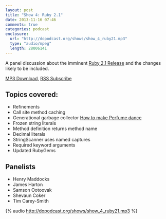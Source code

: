 ```yaml
---
layout: post
title: "Show 4: Ruby 2.1"
date: 2013-11-16 07:46
comments: true
categories: podcast
enclosure:
  url: "http://dopodcast.org/shows/show_4_ruby21.mp3"
  type: "audio/mpeg"
  length: 28006141
---
```

A panel discussion about the imminent [Ruby 2.1 Release](https://www.ruby-lang.org/en/news/2013/09/23/ruby-2-1-0-preview1-is-released/)
and the changes likely to be included.

[MP3 Download](http://dopodcsat.org/shows/show_4_ruby21.mp3), [RSS Subscribe](http://dopodcast.org/rss.xml)

## Topics covered:
- Refinements
- Call site method caching
- Generational garbage collector
  [How to make Perfume dance](https://speakerdeck.com/nari/how-to-make-perfume-dance)
- Frozen string literals
- Method definition returns method name
- Decimal literals
- StringScanner uses named captures
- Required keyword arguments
- Updated RubyGems

## Panelists
- Henry Maddocks
- James Harton
- Samson Ootoovak
- Shevaun Coker
- Tim Carey-Smith

{% audio http://dopodcast.org/shows/show_4_ruby21.mp3 %}
